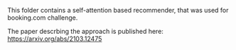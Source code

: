This folder contains a self-attention based recommender, that was used for booking.com challenge. 

The paper descrbing the approach is published here: 
https://arxiv.org/abs/2103.12475




